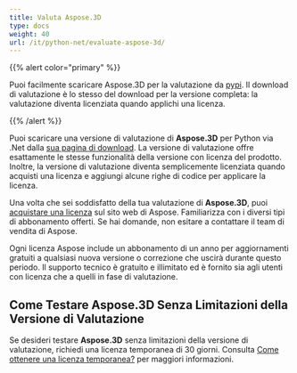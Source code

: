 ```yaml
---
title: Valuta Aspose.3D
type: docs
weight: 40
url: /it/python-net/evaluate-aspose-3d/
---
```


{{% alert color="primary" %}}

Puoi facilmente scaricare Aspose.3D per la valutazione da [pypi](https://pypi.org/project/aspose-3d/). Il download di valutazione è lo stesso del download per la versione completa: la valutazione diventa licenziata quando applichi una licenza.

{{% /alert %}}

Puoi scaricare una versione di valutazione di **Aspose.3D** per Python via .Net dalla [sua pagina di download](https://repository.aspose.com/webapp/#/artifacts/browse/tree/General/repo/com/aspose/aspose-3d). La versione di valutazione offre esattamente le stesse funzionalità della versione con licenza del prodotto. Inoltre, la versione di valutazione diventa semplicemente licenziata quando acquisti una licenza e aggiungi alcune righe di codice per applicare la licenza.

Una volta che sei soddisfatto della tua valutazione di **Aspose.3D**, puoi [acquistare una licenza](https://purchase.aspose.com) sul sito web di Aspose. Familiarizza con i diversi tipi di abbonamento offerti. Se hai domande, non esitare a contattare il team di vendita di Aspose.

Ogni licenza Aspose include un abbonamento di un anno per aggiornamenti gratuiti a qualsiasi nuova versione o correzione che uscirà durante questo periodo. Il supporto tecnico è gratuito e illimitato ed è fornito sia agli utenti con licenza che a quelli in fase di valutazione.

## **Come Testare Aspose.3D Senza Limitazioni della Versione di Valutazione**

Se desideri testare **Aspose.3D** senza limitazioni della versione di valutazione, richiedi una licenza temporanea di 30 giorni. Consulta [Come ottenere una licenza temporanea?](https://purchase.aspose.com/temporary-license) per maggiori informazioni.